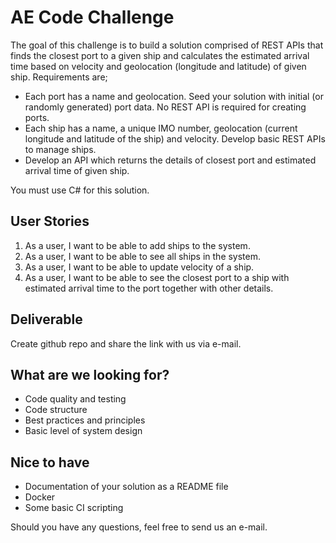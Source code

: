 # AE Code Challenge

The goal of this challenge is to build a solution comprised of REST APIs that finds the closest port to a given ship and calculates the estimated arrival time based on velocity and geolocation (longitude and latitude) of given ship. Requirements are;

* Each port has a name and geolocation. Seed your solution with initial (or randomly generated) port data. No REST API is required for creating ports. 
* Each ship has a name, a unique IMO number, geolocation (current longitude and latitude of the ship) and velocity. Develop basic REST APIs to manage ships.
* Develop an API which returns the details of closest port and estimated arrival time of given ship.

You must use C# for this solution.

## User Stories
1. As a user, I want to be able to add ships to the system.
2. As a user, I want to be able to see all ships in the system.
3. As a user, I want to be able to update velocity of a ship.
4. As a user, I want to be able to see the closest port to a ship with estimated arrival time to the port together with other details.

## Deliverable

Create github repo and share the link with us via e-mail.

## What are we looking for?

* Code quality and testing
* Code structure
* Best practices and principles
* Basic level of system design

## Nice to have

* Documentation of your solution as a README file
* Docker
* Some basic CI scripting

 Should you have any questions, feel free to send us an e-mail.